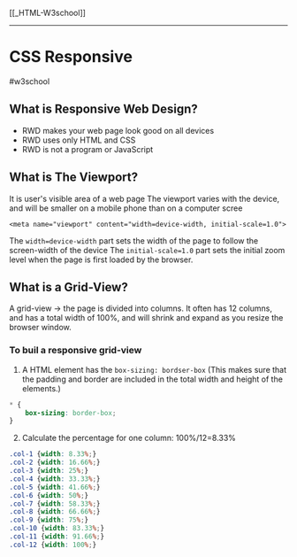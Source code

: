 [[_HTML-W3school]]

---
# CSS Responsive
#w3school 
## What is Responsive Web Design?
- RWD makes your web page look good on all devices
- RWD uses only HTML and CSS
- RWD is not a program or JavaScript


## What is The Viewport?
It is user's visible area of a web page
The viewport varies with the device, and will be smaller on a mobile phone than on a computer scree

`<meta name="viewport" content="width=device-width, initial-scale=1.0">`

The `width=device-width` part sets the width of the page to follow the screen-width of the device
The `initial-scale=1.0` part sets the initial zoom level when the page is first loaded by the browser.

## What is a Grid-View?
A grid-view -> the page is divided into columns.
It often has 12 columns, and has a total width of 100%, and will shrink and expand as you resize the browser window.

### To buil a responsive grid-view
1. A HTML element has the `box-sizing: bordser-box` (This makes sure that the padding and border are included in the total width and height of the elements.)
```css
* {
	box-sizing: border-box;
}
```

2. Calculate the percentage for one column: 100%/12=8.33%
```css
.col-1 {width: 8.33%;}
.col-2 {width: 16.66%;}
.col-3 {width: 25%;}
.col-4 {width: 33.33%;}
.col-5 {width: 41.66%;}
.col-6 {width: 50%;}
.col-7 {width: 58.33%;}
.col-8 {width: 66.66%;}
.col-9 {width: 75%;}
.col-10 {width: 83.33%;}
.col-11 {width: 91.66%;}
.col-12 {width: 100%;}
```




